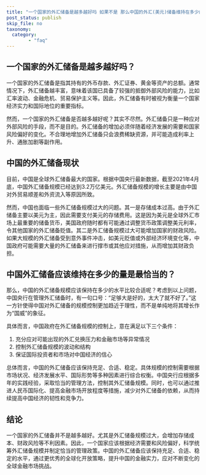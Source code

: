 ```yaml
---
title: "一个国家的外汇储备是越多越好吗 如果不是 那么中国的外汇(美元)储备维持在多少的量是最恰当的"
post_status: publish
skip_file: no
taxonomy:
  category:
        - "faq"
---
```


## 一个国家的外汇储备是越多越好吗？

一个国家的外汇储备是指其持有的外币存款、外汇证券、黄金等资产的总额。通常情况下，外汇储备越丰富，意味着该国已具备了较强的抵御外部风险的能力，比如汇率波动、金融危机、贸易保护主义等。因此，外汇储备有时被视为衡量一个国家经济实力和国际地位的重要指标。

然而，一个国家的外汇储备是否越多越好呢？其实不尽然。外汇储备只是一种应对外部风险的手段，而不是目的。外汇储备的增加必须伴随着经济发展的需要和国家风险偏好的变化。不合理地增加外汇储备只会浪费稀缺资源，并可能造成利率上升、通胀加剧等副作用。

## 中国的外汇储备现状

目前，中国是全球外汇储备最大的国家。根据中国央行最新数据，截至2021年4月底，中国外汇储备规模已经达到3.2万亿美元。外汇储备规模的增长主要是由中国对外贸易顺差和外资流入等原因所致。

然而，中国也面临一些外汇储备规模过大的问题。其一是存储成本过高。由于外汇储备主要以美元为主，因此需要支付美元的存储费用。这是因为美元是全球外汇市场上最重要的储备货币，美国政府随时都有可能通过调整货币政策调整美元利率，令其他国家的外汇储备贬值。其二是外汇储备规模过大可能增加国家的财政风险。如果大规模的外汇储备受到意外事件冲击，如美元贬值或外部经济环境变化等，中国政府可能需要大量的外汇储备来进行撑市或其他应对措施，从而增加其财政负担。

## 中国外汇储备应该维持在多少的量是最恰当的？

那么，中国的外汇储备规模应该保持在多少的水平比较合适呢？考虑到以上问题，中国央行在管理外汇储备时，有一句口号：“足够大是好的，太大了就不好了。”这一方针使得中国对外汇储备的规模控制更加趋近于理性，而不是单纯地将其增长作为“国威”的象征。

具体而言，中国政府在外汇储备规模的控制上，意在满足以下三个条件：

1. 充分应对可能出现的外汇兑换压力和金融市场等异常情况
2. 控制外汇储备规模的波动和结构
3. 保证国际投资者和市场对中国经济的信心

总体而言，中国的外汇储备应该保持充足、合适、稳定。具体规模的控制需要根据市场状况、经济发展水平、国际形势等多种因素进行综合权衡。中国央行应根据多年的实践经验，采取恰当的管理方法，控制其外汇储备规模。同时，也可以通过推进人民币国际化、提高金融市场开放程度等措施，减少对外汇储备的依赖，从而持续提高中国经济的韧性和竞争力。

## 结论

一个国家的外汇储备并不是越多越好。尤其是外汇储备规模过大，会增加存储成本、财政风险等不利因素。因此，一个国家应该根据经济需要和风险偏好，科学统筹外汇储备规模并制定恰当的管理政策。中国的外汇储备应该保持充足、合适、稳定的水平，通过更优秀的全球化开放策略，提升中国的金融实力，应对不断变化的全球金融市场挑战。

